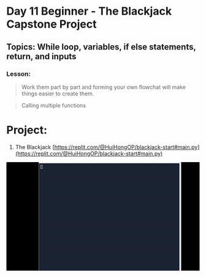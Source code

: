 # Day 11 Beginner - The Blackjack Capstone Project

## Topics: While loop, variables, if else statements, return, and inputs


### Lesson: 

> Work them part by part and forming your own flowchat will make things easier to create them. 

> Calling multiple functions


# Project:

1. The Blackjack [https://replit.com/@HuiHongOP/blackjack-start#main.py](https://replit.com/@HuiHongOP/blackjack-start#main.py)


<img src ="demo/demo11.gif">